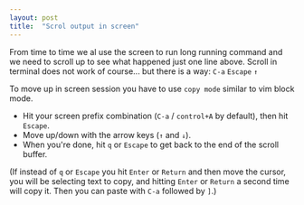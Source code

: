 ```yaml
---
layout: post
title:  "Scrol output in screen"
---
```


From time to time we al use the screen to run long running command and we need to scroll up to see what happened just one line above. Scroll in terminal does not work of course... but there is a way: `C-a` `Escape` `↑`

To move up in screen session you have to use `copy mode` similar to vim block mode.

* Hit your screen prefix combination (`C-a` / `control+A` by default), then hit `Escape`.
* Move up/down with the arrow keys (`↑` and `↓`).
* When you're done, hit `q` or `Escape` to get back to the end of the scroll buffer.

(If instead of `q` or `Escape` you hit `Enter` or `Return` and then move the cursor, you will be selecting text to copy, and hitting `Enter` or `Return` a second time will copy it. Then you can paste with `C-a` followed by `]`.)
